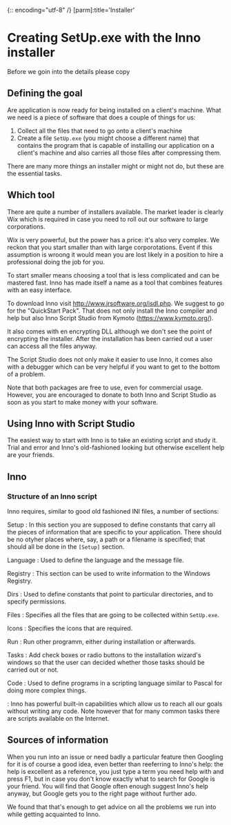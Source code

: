 {:: encoding="utf-8" /}
[parm]:title='Installer'


# Creating SetUp.exe with the Inno installer

Before we goin into the details please copy


Defining the goal
--------------------

Are application is now ready for being installed on a client's machine. What we need is a piece of software that does a couple of things for us:

1. Collect all the files that need to go onto a client's machine
1. Create a file `SetUp.exe` (you might choose a different name) that contains the program that is capable of installing our application on a client's machine and also carries all those files after compressing them.

There are many more things an installer might or might not do, but these are the essential tasks.


Which tool
----------

There are quite a number of installers available. The market leader is clearly Wix which is required in case you need to roll out our software to large corporations.

Wix is very powerful, but the power has a price: it's also very complex. We reckon that you start smaller than with large corporotations. Event if this assumption is wroong it would mean you are lost likely in a position to hire a professional doing the job for you. 

To start smaller means choosing a tool that is less complicated and can be mastered fast. Inno has made itself a name as a tool that combines features with an easy interface.

To download Inno visit <http://www.jrsoftware.org/isdl.php>. We suggest to go for the "QuickStart Pack". That does not only install the Inno compiler and help but also Inno Script Studio from Kymoto (<https://www.kymoto.org/>).

It also comes with en encrypting DLL although we don't see the point of encrypting the installer. After the installation has been carried out a user can access all the files anyway.

The Script Studio does not only make it easier to use Inno, it comes also with a debugger which can be very helpful if you want to get to the bottom of a problem.

Note that both packages are free to use, even for commercial usage. However, you are encouraged to donate to both Inno and Script Studio as soon as you start to make money with your software.


Using Inno with Script Studio
-----------------------------

The easiest way to start with Inno is to take an existing script and study it. Trial and error and Inno's old-fashioned looking but otherwise excellent help are your friends.


Inno
----


### Structure of an Inno script

Inno requires, similar to good old fashioned INI files, a number of sections:


Setup
: In this section you are supposed to define constants that carry all the pieces of information that are specific to your application. There should be no otyher places where, say, a path or a filename is specified; that should all be done in the `[Setup]` section.


Language
: Used to define the language and the message file.


Registry
: This section can be used to write information to the Windows Registry.


Dirs
: Used to define constants that point to particular directories, and to specify permissions.


Files
: Specifies all the files that are going to be collected within `SetUp.exe`.


Icons
: Specifies the icons that are required.


Run
: Run other programm, either during installation or afterwards.


Tasks
: Add check boxes or radio buttons to the installation wizard's windows so that the user can decided whether those tasks should be carried out or not.


Code
: Used to define programs in a scripting language similar to Pascal for doing more complex things.

: Inno has powerful built-in capabilities which allow us to reach all our goals without writing any code. Note however that for many common tasks there are scripts available on the Internet.





Sources of information
----------------------

When you run into an issue or need badly a particular feature then Googling for it is of course a good idea, even better than reeferring to Inno's help: the help is excellent as a reference, you just type a term you need help with and press F1, but in case you don't know exactly what to search for Google is your friend. You will find that Google often enough suggest Inno's help anyway, but Google gets you to the right page without further ado.

We found that that's enough to get advice on all the problems we run into while getting acquainted to Inno.

